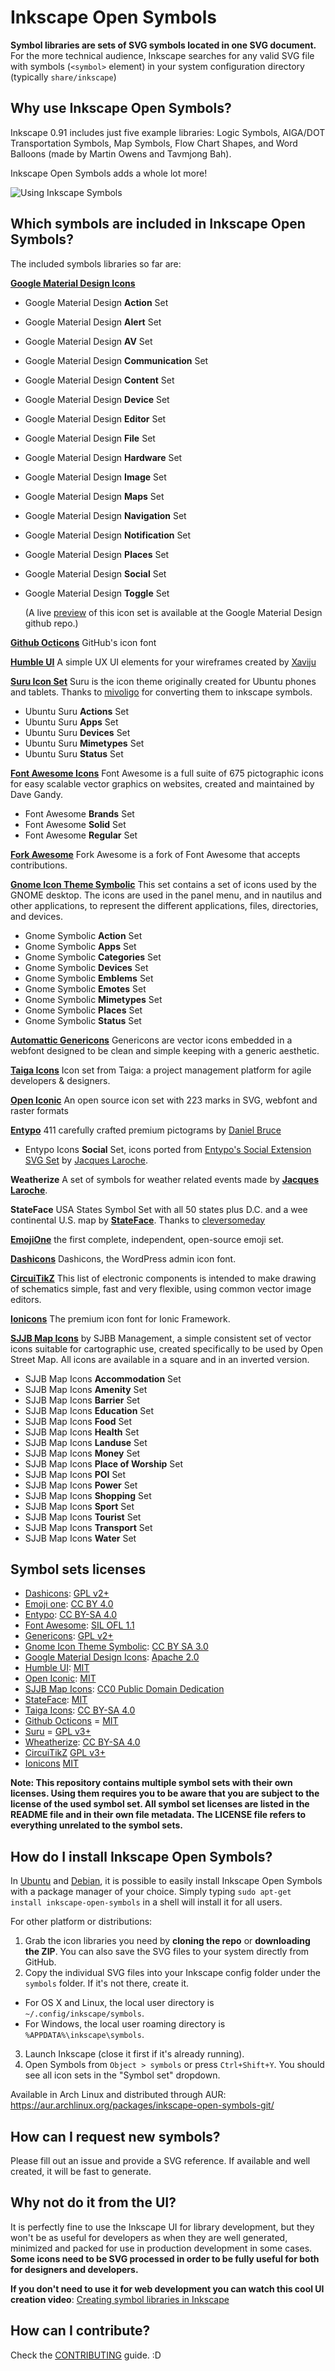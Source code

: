 # Inkscape Open Symbols

**Symbol libraries are sets of SVG symbols located in one SVG document.** For the more technical audience, Inkscape searches for any valid SVG file with symbols (```<symbol>``` element) in your system configuration directory (typically ```share/inkscape```)

## Why use Inkscape Open Symbols?

Inkscape 0.91 includes just five example libraries: Logic Symbols, AIGA/DOT Transportation Symbols, Map Symbols, Flow Chart Shapes, and Word Balloons (made by Martin Owens and Tavmjong Bah).

Inkscape Open Symbols adds a whole lot more!

![Using Inkscape Symbols](http://i.imgur.com/fHiouO8.png)

## Which symbols are included in Inkscape Open Symbols?

The included symbols libraries so far are:

**[Google Material Design Icons](https://github.com/google/material-design-icons)**
* Google Material Design **Action** Set
* Google Material Design **Alert** Set
* Google Material Design **AV** Set
* Google Material Design **Communication** Set
* Google Material Design **Content** Set
* Google Material Design **Device** Set
* Google Material Design **Editor** Set
* Google Material Design **File** Set
* Google Material Design **Hardware** Set
* Google Material Design **Image** Set
* Google Material Design **Maps** Set
* Google Material Design **Navigation** Set
* Google Material Design **Notification** Set
* Google Material Design **Places** Set
* Google Material Design **Social** Set
* Google Material Design **Toggle** Set

  (A live [preview](http://google.github.io/material-design-icons/) of this icon set is available at the Google Material Design github repo.)

**[Github Octicons](https://octicons.github.com/)**
GitHub's icon font

**[Humble UI](https://github.com/Xaviju/inkscape-open-symbols/wiki/Humble-UI)**
A simple UX UI elements for your wireframes created by [Xaviju](https://github.com/Xaviju)

**[Suru Icon Set](https://snwh.org/suru)**
Suru is the icon theme originally created for Ubuntu phones and tablets. Thanks to [mivoligo](https://github.com/mivoligo) for converting them to inkscape symbols.

* Ubuntu Suru **Actions** Set
* Ubuntu Suru **Apps** Set
* Ubuntu Suru **Devices** Set
* Ubuntu Suru **Mimetypes** Set
* Ubuntu Suru **Status** Set

**[Font Awesome Icons](http://fortawesome.github.io/Font-Awesome/icons/)**
Font Awesome is a full suite of 675 pictographic icons for easy scalable vector graphics on websites, created and maintained by Dave Gandy.

* Font Awesome **Brands** Set
* Font Awesome **Solid** Set
* Font Awesome **Regular** Set

**[Fork Awesome](https://forkaweso.me/Fork-Awesome/)**
Fork Awesome is a fork of Font Awesome that accepts contributions.

**[Gnome Icon Theme Symbolic](https://git.gnome.org//browse/gnome-icon-theme-symbolic/)**
This set contains a set of icons used by the GNOME desktop. The icons are used in the panel menu, and in nautilus and other applications, to represent the different applications, files, directories, and devices.
* Gnome Symbolic **Action** Set
* Gnome Symbolic **Apps** Set
* Gnome Symbolic **Categories** Set
* Gnome Symbolic **Devices** Set
* Gnome Symbolic **Emblems** Set
* Gnome Symbolic **Emotes** Set
* Gnome Symbolic **Mimetypes** Set
* Gnome Symbolic **Places** Set
* Gnome Symbolic **Status** Set

**[Automattic Genericons](https://github.com/Automattic/Genericons)** Genericons are vector icons embedded in a webfont designed to be clean and simple keeping with a generic aesthetic.

**[Taiga Icons](https://github.com/taigaio)** Icon set from Taiga: a project management platform for agile developers & designers.

**[Open Iconic](https://github.com/iconic/open-iconic)** An open source icon set with 223 marks in SVG, webfont and raster formats

**[Entypo](http://www.entypo.com/)** 411 carefully crafted premium pictograms by [Daniel Bruce](http://www.danielbruce.se/)
* Entypo Icons **Social** Set, icons ported from [Entypo's Social Extension SVG Set](http://www.entypo.com/) by [Jacques Laroche](http://currentperspectives.org/about/).

**Weatherize** A set of symbols for weather related events made by **[Jacques Laroche](http://currentperspectives.org/about/)**.

**StateFace** USA States Symbol Set with all 50 states plus D.C. and a wee continental U.S. map by **[StateFace](https://propublica.github.io/stateface/)**. Thanks to [cleversomeday](https://github.com/cleversomeday)

**[EmojiOne](http://emojione.com/)** the first complete, independent, open-source emoji set.

**[Dashicons](https://github.com/WordPress/dashicons)** Dashicons, the WordPress admin icon font.

**[CircuiTikZ](https://github.com/circuitikz/circuitikz/)** This list of electronic components is intended to make drawing of schematics simple, fast and very flexible, using common vector image editors.

**[Ionicons](http://ionicons.com/)** The premium icon font for Ionic Framework.

**[SJJB Map Icons](http://www.sjjb.co.uk/mapicons/)** by SJBB Management, a simple consistent set of vector icons suitable for cartographic use, created specifically to be used by Open Street Map. All icons are available in a square and in an inverted version.
* SJJB Map Icons **Accommodation** Set
* SJJB Map Icons **Amenity** Set
* SJJB Map Icons **Barrier** Set
* SJJB Map Icons **Education** Set
* SJJB Map Icons **Food** Set
* SJJB Map Icons **Health** Set
* SJJB Map Icons **Landuse** Set
* SJJB Map Icons **Money** Set
* SJJB Map Icons **Place of Worship** Set
* SJJB Map Icons **POI** Set
* SJJB Map Icons **Power** Set
* SJJB Map Icons **Shopping** Set
* SJJB Map Icons **Sport** Set
* SJJB Map Icons **Tourist** Set
* SJJB Map Icons **Transport** Set
* SJJB Map Icons **Water** Set

## Symbol sets licenses

- [Dashicons](https://github.com/WordPress/dashicons/blob/master/gpl.txt): [GPL v2+](https://www.gnu.org/licenses/gpl-2.0.en.html)
- [Emoji one](http://emojione.com/licensing/): [CC BY 4.0](https://creativecommons.org/licenses/by/4.0/)
- [Entypo](http://www.entypo.com/): [CC BY-SA 4.0](https://creativecommons.org/licenses/by-sa/4.0/)
- [Font Awesome](http://fontawesome.io/license/): [SIL OFL 1.1](http://scripts.sil.org/OFL)
- [Genericons](https://github.com/Automattic/genericons-neue/blob/master/COPYING.md): [GPL v2+](https://www.gnu.org/licenses/old-licenses/gpl-2.0.en.html)
- [Gnome Icon Theme Symbolic](https://git.gnome.org//browse/gnome-icon-theme-symbolic/): [CC BY SA 3.0](https://creativecommons.org/licenses/by-sa/3.0/)
- [Google Material Design Icons](https://github.com/google/material-design-icons/blob/master/LICENSE): [Apache 2.0](http://www.apache.org/licenses/LICENSE-2.0)
- [Humble UI](https://github.com/Xaviju/inkscape-open-symbols/wiki/Humble-UI): [MIT](https://opensource.org/licenses/MIT)
- [Open Iconic](https://github.com/iconic/open-iconic/blob/master/ICON-LICENSE): [MIT](https://opensource.org/licenses/MIT)
- [SJJB Map Icons](http://www.sjjb.co.uk/mapicons/introduction): [CC0 Public Domain Dedication](https://creativecommons.org/publicdomain/zero/1.0/)
- [StateFace](https://propublica.github.io/stateface/): [MIT](https://opensource.org/licenses/MIT)
- [Taiga Icons](https://github.com/taigaio/taiga-design/blob/master/LICENSE): [CC BY-SA 4.0](https://creativecommons.org/licenses/by-sa/4.0/)
- [Github Octicons](https://github.com/primer/octicons/blob/master/LICENSE) = [MIT](https://opensource.org/licenses/MIT)
- [Suru](https://github.com/snwh/suru-icon-theme/blob/master/COPYING) = [GPL v3+](https://www.gnu.org/licenses/gpl-3.0.en.html)
- [Wheatherize](https://github.com/jlar0che): [CC BY-SA 4.0](https://creativecommons.org/licenses/by-sa/4.0/)
- [CircuiTikZ](https://github.com/circuitikz/circuitikz/blob/master/gpl-3.0_license.txt) [GPL v3+](https://www.gnu.org/licenses/gpl-3.0.en.html)
- [Ionicons](https://github.com/ionic-team/ionicons/blob/master/LICENSE) [MIT](https://opensource.org/licenses/MIT)

**Note: This repository contains multiple symbol sets with their own licenses. Using them requires you to be aware that you are subject to the license of the used symbol set. All symbol set licenses are listed in the README file and in their own file metadata. The LICENSE file refers to everything unrelated to the symbol sets.**

## How do I install Inkscape Open Symbols?

In [Ubuntu](https://packages.ubuntu.com/search?keywords=inkscape-open-symbols) and [Debian](https://packages.debian.org/search?keywords=inkscape-open-symbols), it is possible to easily install Inkscape Open Symbols with a package manager of your choice. Simply typing `sudo apt-get install inkscape-open-symbols` in a shell will install it for all users.

For other platform or distributions:
1. Grab the icon libraries you need by **cloning the repo** or **downloading the ZIP**. You can also save the SVG files to your system directly from GitHub.
2. Copy the individual SVG files into your Inkscape config folder under the ```symbols``` folder. If it's not there, create it.
  - For OS X and Linux, the local user directory is `~/.config/inkscape/symbols`.
  - For Windows, the local user roaming directory is `%APPDATA%\inkscape\symbols`.
3. Launch Inkscape (close it first if it's already running).
4. Open Symbols from ```Object > symbols``` or press ```Ctrl+Shift+Y```. You should see all icon sets in the "Symbol set" dropdown.

Available in Arch Linux and distributed through AUR: https://aur.archlinux.org/packages/inkscape-open-symbols-git/

## How can I request new symbols?

Please fill out an issue and provide a SVG reference. If available and well created, it will be fast to generate.

## Why not do it from the UI?

It is perfectly fine to use the Inkscape UI for library development, but they won't be as useful for developers as when they are well generated, minimized and packed for use in production development in some cases.
**Some icons need to be SVG processed in order to be fully useful for both for designers and developers.**

**If you don't need to use it for web development you can watch this cool UI creation video**: [Creating symbol libraries in Inkscape](https://www.youtube.com/watch?v=jdaGB0zCdHw)

## How can I contribute?

Check the [CONTRIBUTING](https://github.com/Xaviju/inkscape-open-symbols/blob/master/CONTRIBUTING.md) guide. :D
